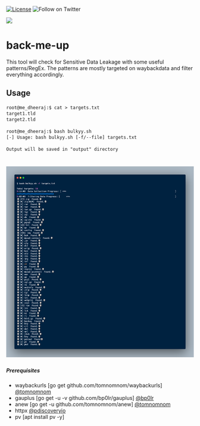 [![License](https://img.shields.io/badge/license-MIT-_red.svg)](https://opensource.org/licenses/MIT)
![Follow on Twitter](https://img.shields.io/twitter/follow/Dheerajmadhukar?style=social)

<a href="https://www.buymeacoffee.com/medheeraj"><img src="https://img.buymeacoffee.com/button-api/?text=Buy me a beer&emoji=🍺&slug=medheeraj&button_colour=FFDD00&font_colour=000000&font_family=Cookie&outline_colour=000000&coffee_colour=ffffff"></a>


# back-me-up
This tool will check for Sensitive Data Leakage with some useful patterns/RegEx. The patterns are mostly targeted on waybackdata and filter everything accordingly.

## Usage
```
root@me_dheeraj:$ cat > targets.txt
target1.tld
target2.tld

root@me_dheeraj:$ bash bulkyy.sh
[-] Usage: bash bulkyy.sh [-f/--file] targets.txt

Output will be saved in "output" directory
```

<h1 align="left">
  <img src="screenshot.png" alt="Dheerajmadhukar" width="700px"></a>
  <br>
</h1>

##### Prerequisites
- waybackurls [go get github.com/tomnomnom/waybackurls] [@tomnomnom](https://github.com/tomnomnom/waybackurls)
- gauplus [go get -u -v github.com/bp0lr/gauplus] [@bp0lr](https://github.com/bp0lr/gauplus)
- anew [go get -u github.com/tomnomnom/anew] [@tomnomnom](https://github.com/tomnomnom/anew)
- httpx [@pdiscoveryio](https://github.com/projectdiscovery/httpx)
- pv [apt install pv -y]
